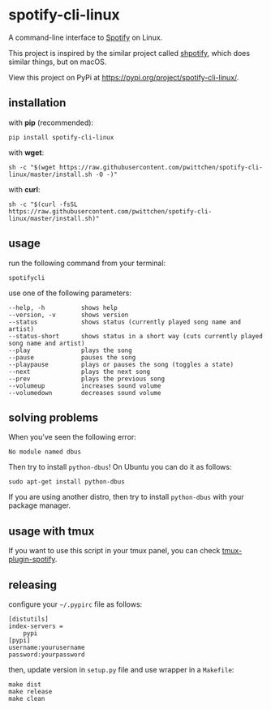 # spotify-cli-linux
A command-line interface to [Spotify](https://www.spotify.com/) on Linux.

This project is inspired by the similar project called [shpotify](https://github.com/hnarayanan/shpotify), which does similar things, but on macOS.

View this project on PyPi at https://pypi.org/project/spotify-cli-linux/.

installation
------------

with **pip** (recommended):

```
pip install spotify-cli-linux
```

with **wget**:
```
sh -c "$(wget https://raw.githubusercontent.com/pwittchen/spotify-cli-linux/master/install.sh -O -)"
```

with **curl**:
```
sh -c "$(curl -fsSL https://raw.githubusercontent.com/pwittchen/spotify-cli-linux/master/install.sh)"
```

usage
-----

run the following command from your terminal:

```
spotifycli
```

use one of the following parameters:

```
--help, -h          shows help
--version, -v       shows version
--status            shows status (currently played song name and artist)
--status-short      shows status in a short way (cuts currently played song name and artist)
--play              plays the song
--pause             pauses the song
--playpause         plays or pauses the song (toggles a state)
--next              plays the next song
--prev              plays the previous song
--volumeup          increases sound volume
--volumedown        decreases sound volume
```

solving problems
----------------

When you've seen the following error:

```
No module named dbus
```

Then try to install `python-dbus`! On Ubuntu you can do it as follows:

```
sudo apt-get install python-dbus
```

If you are using another distro, then try to install `python-dbus` with your package manager.

usage with tmux
---------------

If you want to use this script in your tmux panel, you can check [tmux-plugin-spotify](https://github.com/pwittchen/tmux-plugin-spotify).

releasing
---------

configure your `~/.pypirc` file as follows:

```
[distutils]
index-servers =
    pypi
[pypi]
username:yourusername
password:yourpassword
```

then, update version in `setup.py` file and use wrapper in a `Makefile`:

```
make dist
make release
make clean
```
